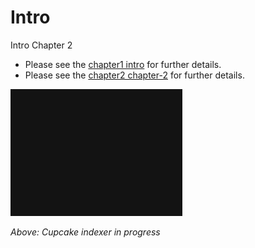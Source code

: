 # Intro

Intro Chapter 2

- Please see the [chapter1 intro](../chapter1/intro.md) for further details.
- Please see the [chapter2 chapter-2](chapter-2.md) for further details.

![Screenshot](img/screenshot.png)

*Above: Cupcake indexer in progress*
